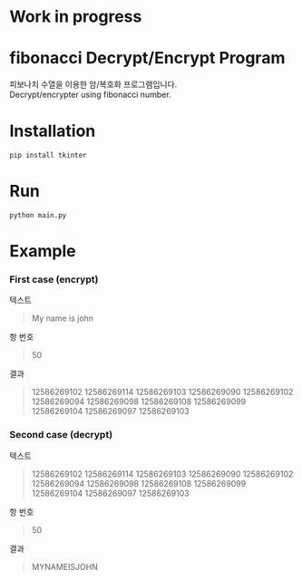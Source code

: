 # Work in progress

# fibonacci Decrypt/Encrypt Program
피보나치 수열을 이용한 암/복호화 프로그램입니다.   
Decrypt/encrypter using fibonacci number.

# Installation
```pip install tkinter```

# Run
```python main.py```

# Example
### First case (encrypt)
텍스트
> My name is john

항 번호
> 50

결과
> 12586269102 12586269114 12586269103 12586269090 12586269102 12586269094 12586269098 12586269108 12586269099 12586269104 12586269097 12586269103

### Second case (decrypt)
텍스트
> 12586269102 12586269114 12586269103 12586269090 12586269102 12586269094 12586269098 12586269108 12586269099 12586269104 12586269097 12586269103

항 번호
> 50

결과
> MYNAMEISJOHN
